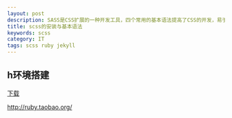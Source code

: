 ```yaml
---
layout: post
description: SASS是CSS扩展的一种开发工具，四个常用的基本语法提高了CSS的开发，易于维护。sass是用ruby语言开发的所以在安装sass前必须先安装ruby.
title: scss的安装与基本语法
keywords: scss
category: IT
tags: scss ruby jekyll 
---
```



h环境搭建
-------


[下载](http://ruby.taobao.org/)


<a href="http://ruby.taobao.org/">http://ruby.taobao.org/</a>